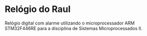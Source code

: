 # Relógio do Raul

Relógio digital com alarme utilizando o microprocessador ARM STM32F446RE para a disciplina de Sistemas Microprocessados II.
